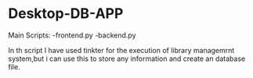# Desktop-DB-APP

Main Scripts:
-frontend.py
-backend.py

In th script I have used tinkter for the execution of library managemrnt system,but i can use this to store any information and create an database file.
